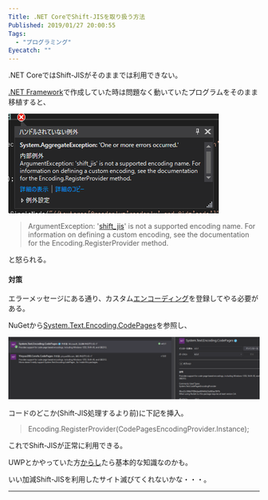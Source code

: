 ```yaml
---
Title: .NET CoreでShift-JISを取り扱う方法
Published: 2019/01/27 20:00:55
Tags:
  - "プログラミング"
Eyecatch: ""
---
```

<p>.NET CoreではShift-JISがそのままでは利用できない。</p>

<p><a class="keyword" href="http://d.hatena.ne.jp/keyword/.NET%20Framework">.NET Framework</a>で作成していた時は問題なく動いていたプログラムをそのまま移植すると、</p>

<p><span itemscope itemtype="http://schema.org/Photograph"><img src="20190127194150.png" alt="f:id:Ovis:20190127194150p:plain" title="f:id:Ovis:20190127194150p:plain" class="hatena-fotolife" itemprop="image"></span></p>

<blockquote><p>ArgumentException: '<a class="keyword" href="http://d.hatena.ne.jp/keyword/shift_jis">shift_jis</a>' is not a supported encoding name. For information on defining a custom encoding, see the documentation for the Encoding.RegisterProvider method.</p></blockquote>

<p>と怒られる。</p>

<h4>対策</h4>

<p>エラーメッセージにある通り、カスタム<a class="keyword" href="http://d.hatena.ne.jp/keyword/%A5%A8%A5%F3%A5%B3%A1%BC%A5%C7%A5%A3%A5%F3%A5%B0">エンコーディング</a>を登録してやる必要がある。</p>

<p>NuGetから<a href="https://www.nuget.org/packages/System.Text.Encoding.CodePages/">System.Text.Encoding.CodePages</a>を参照し、</p>

<p><span itemscope itemtype="http://schema.org/Photograph"><img src="20190127194316.png" alt="f:id:Ovis:20190127194316p:plain" title="f:id:Ovis:20190127194316p:plain" class="hatena-fotolife" itemprop="image"></span></p>

<p>コードのどこか(Shift-JIS処理するより前)に下記を挿入。</p>

<blockquote><p>Encoding.RegisterProvider(CodePagesEncodingProvider.Instance);</p></blockquote>

<p>これでShift-JISが正常に利用できる。</p>

<p>UWPとかやっていた方<a class="keyword" href="http://d.hatena.ne.jp/keyword/%A4%AB%A4%E9%A4%B7">からし</a>たら基本的な知識なのかも。</p>

<p>いい加減Shift-JISを利用したサイト滅びてくれないかな・・・。</p>

***